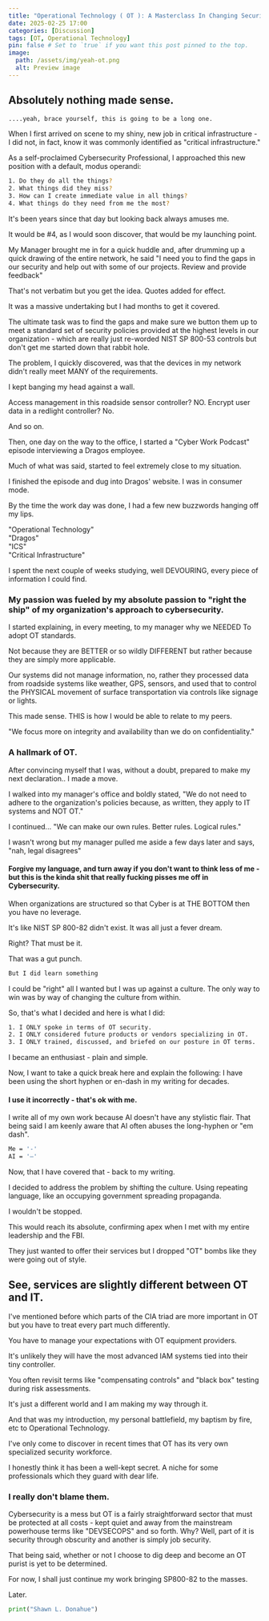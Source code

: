 ```yaml
---
title: "Operational Technology ( OT ): A Masterclass In Changing Security Culture From Within."
date: 2025-02-25 17:00
categories: [Discussion]
tags: [OT, Operational Technology]
pin: false # Set to `true` if you want this post pinned to the top.
image:
  path: /assets/img/yeah-ot.png
  alt: Preview image
---
```


## Absolutely nothing made sense.
```bash
....yeah, brace yourself, this is going to be a long one.
```

When I first arrived on scene to my shiny, new job in critical infrastructure - I did not, in fact, know it was commonly identified as "critical infrastructure."

As a self-proclaimed Cybersecurity Professional, I approached this new position with a default, modus operandi:

```bash
1. Do they do all the things?
2. What things did they miss?
3. How can I create immediate value in all things?
4. What things do they need from me the most?
```
It's been years since that day but looking back always amuses me. 

It would be #4, as I would soon discover, that would be my launching point. 

My Manager brought me in for a quick huddle and, after drumming up a quick drawing of the entire network, he said "I need you to find the gaps in our security and help out with some of our projects. Review and provide feedback"

That's not verbatim but you get the idea. Quotes added for effect. 

It was a massive undertaking but I had months to get it covered. 

The ultimate task was to find the gaps and make sure we button them up to meet a standard set of security policies provided at the highest levels in our organization - which are really just re-worded NIST SP 800-53 controls but don't get me started down that rabbit hole. 

The problem, I quickly discovered, was that the devices in my network didn't really meet MANY of the requirements.

I kept banging my head against a wall. 

Access management in this roadside sensor controller? NO.
Encrypt user data in a redlight controller? No. 

And so on. 

Then, one day on the way to the office, I started a "Cyber Work Podcast" episode interviewing a Dragos employee. 

Much of what was said, started to feel extremely close to my situation.

I finished the episode and dug into Dragos' website. I was in consumer mode. 

By the time the work day was done, I had a few new buzzwords hanging off my lips. 

"Operational Technology"<br>
"Dragos"<br>
"ICS"<br>
"Critical Infrastructure"

I spent the next couple of weeks studying, well DEVOURING, every piece of information I could find. 

### My passion was fueled by my absolute passion to "right the ship" of my organization's approach to cybersecurity. 

I started explaining, in every meeting, to my manager why we NEEDED To adopt OT standards. 

Not because they are BETTER or so wildly DIFFERENT but rather because they are simply more applicable. 

Our systems did not manage information, no, rather they processed data from roadside systems like weather, GPS, sensors, and used that to control the PHYSICAL movement of surface transportation via controls like signage or lights.

This made sense. THIS is how I would be able to relate to my peers. 

"We focus more on integrity and availability than we do on confidentiality."

### A hallmark of OT. 

After convincing myself that I was, without a doubt, prepared to make my next declaration.. I made a move. 

I walked into my manager's office and boldly stated, "We do not need to adhere to the organization's policies because, as written, they apply to IT systems and NOT OT."

I continued... 
"We can make our own rules. Better rules. Logical rules."

I wasn't wrong but my manager pulled me aside a few days later and says, "nah, legal disagrees" 

#### Forgive my language, and turn away if you don't want to think less of me - but this is the kinda shit that really fucking pisses me off in Cybersecurity. 

When organizations are structured so that Cyber is at THE BOTTOM then you have no leverage. 

It's like NIST SP 800-82 didn't exist. It was all just a fever dream. 

Right? That must be it.

That was a gut punch.

```bash
But I did learn something
```

I could be "right" all I wanted but I was up against a culture.
The only way to win was by way of changing the culture from within. 

So, that's what I decided and here is what I did:

```bash
1. I ONLY spoke in terms of OT security.
2. I ONLY considered future products or vendors specializing in OT. 
3. I ONLY trained, discussed, and briefed on our posture in OT terms. 
```

I became an enthusiast - plain and simple. 

Now, I want to take a quick break here and explain the following: I have been using the short hyphen or en-dash in my writing for decades. 

#### I use it incorrectly - that's ok with me.

I write all of my own work because AI doesn't have any stylistic flair. 
That being said I am keenly aware that AI often abuses the long-hyphen or "em dash". 

```bash
Me = '-'
AI = '—'
```

Now, that I have covered that - back to my writing. 

I decided to address the problem by shifting the culture. 
Using repeating language, like an occupying government spreading propaganda. 

I wouldn't be stopped.

This would reach its absolute, confirming apex when I met with my entire leadership and the FBI. 

They just wanted to offer their services but I dropped "OT" bombs like they were going out of style. 

## See, services are slightly different between OT and IT. 

I've mentioned before which parts of the CIA triad are more important in OT but you have to treat every part much differently.

You have to manage your expectations with OT equipment providers. 

It's unlikely they will have the most advanced IAM systems tied into their tiny controller. 

You often revisit terms like "compensating controls" and "black box" testing during risk assessments. 

It's just a different world and I am making my way through it. 

And that was my introduction, my personal battlefield, my baptism by fire, etc to Operational Technology. 

I've only come to discover in recent times that OT has its very own specialized security workforce. 

I honestly think it has been a well-kept secret. A niche for some professionals which they guard with dear life. 

### I really don't blame them. 

Cybersecurity is a mess but OT is a fairly straightforward sector that must be protected at all costs - kept quiet and away from the mainstream powerhouse terms like "DEVSECOPS" and so forth. Why? Well, part of it is security through obscurity and another is simply job security. 

That being said, whether or not I choose to dig deep and become an OT purist is yet to be determined. 

For now, I shall just continue my work bringing SP800-82 to the masses.

Later.

```python
print("Shawn L. Donahue")
```



